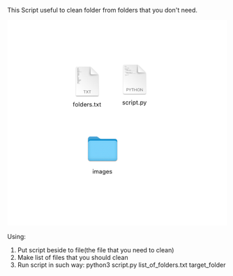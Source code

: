 This Script useful to clean folder from folders that you don't need.


![Скриншот](screenshot.png)

Using: 
1. Put script beside to file(the file that you need to clean) 
2. Make list of files that you should clean
3. Run script in such way: python3 script.py list_of_folders.txt target_folder

